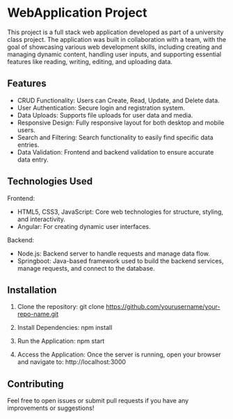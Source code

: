 # WebApplication Project
This project is a full stack web application developed as part of a university class project. The application was built in collaboration with a team, with the goal of showcasing various web development skills, including creating and managing dynamic content, handling user inputs, and supporting essential features like reading, writing, editing, and uploading data.

## Features
- CRUD Functionality: Users can Create, Read, Update, and Delete data.
- User Authentication: Secure login and registration system.
- Data Uploads: Supports file uploads for user data and media.
- Responsive Design: Fully responsive layout for both desktop and mobile users.
- Search and Filtering: Search functionality to easily find specific data entries.
- Data Validation: Frontend and backend validation to ensure accurate data entry.

## Technologies Used
Frontend:
- HTML5, CSS3, JavaScript: Core web technologies for structure, styling, and interactivity.
- Angular: For creating dynamic user interfaces.

Backend:
- Node.js: Backend server to handle requests and manage data flow.
- Springboot: Java-based framework used to build the backend services, manage requests, and connect to the database.

## Installation
1. Clone the repository:
   git clone https://github.com/yourusername/your-repo-name.git

2. Install Dependencies:
   npm install

3. Run the Application:
   npm start

4. Access the Application: Once the server is running, open your browser and navigate to:
   http://localhost:3000

## Contributing
Feel free to open issues or submit pull requests if you have any improvements or suggestions!

